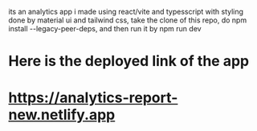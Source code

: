 its an analytics app i made using react/vite and typesscript with styling done by material ui and tailwind css, take the clone of this repo, do npm install --legacy-peer-deps, and then run it by npm run dev

# Here is the deployed link of the app
# https://analytics-report-new.netlify.app

